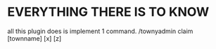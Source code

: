 # EVERYTHING THERE IS TO KNOW
all this plugin does is implement 1 command. 
/townyadmin claim [townname] [x] [z]

